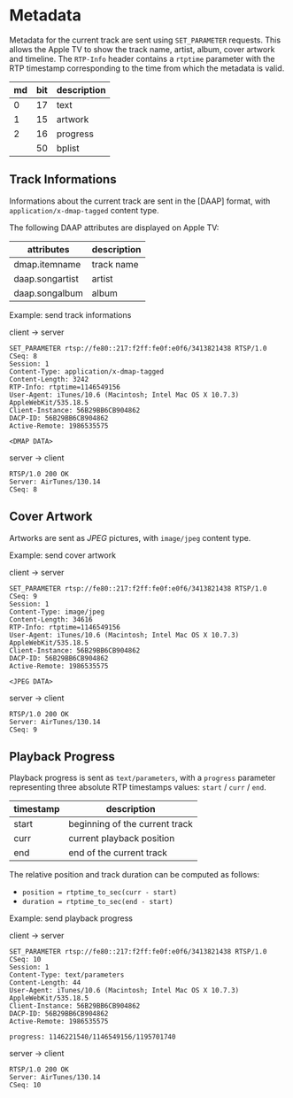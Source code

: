 # Metadata

Metadata for the current track are sent using `SET_PARAMETER` requests.
This allows the Apple TV to show the track name, artist, album, cover
artwork and timeline. The `RTP-Info` header contains a `rtptime` parameter
with the RTP timestamp corresponding to the time from which the metadata
is valid.

| md | bit | description |
|----|-----|-------------|
|  0 |  17 | text        |
|  1 |  15 | artwork     |
|  2 |  16 | progress    |
|    |  50 | bplist      |


## Track Informations

Informations about the current track are sent in the [DAAP] format, with
`application/x-dmap-tagged` content type.

The following DAAP attributes are displayed on Apple TV:

| attributes      | description |
|-----------------|-------------|
| dmap.itemname   | track name  |
| daap.songartist | artist      |
| daap.songalbum  | album       |

<span class="ex">Example:</span> send track informations

<div class="client_server">
<p>client &rarr; server</p>

```http
SET_PARAMETER rtsp://fe80::217:f2ff:fe0f:e0f6/3413821438 RTSP/1.0
CSeq: 8
Session: 1
Content-Type: application/x-dmap-tagged
Content-Length: 3242
RTP-Info: rtptime=1146549156
User-Agent: iTunes/10.6 (Macintosh; Intel Mac OS X 10.7.3) AppleWebKit/535.18.5
Client-Instance: 56B29BB6CB904862
DACP-ID: 56B29BB6CB904862
Active-Remote: 1986535575

<DMAP DATA>
```
</div>
<div class="server_client">
<p>server &rarr; client</p>

```http
RTSP/1.0 200 OK
Server: AirTunes/130.14
CSeq: 8
```
</div>


## Cover Artwork

Artworks are sent as *JPEG* pictures, with `image/jpeg` content type.

<span class="ex">Example:</span> send cover artwork

<div class="client_server">
<p>client &rarr; server</p>

```http
SET_PARAMETER rtsp://fe80::217:f2ff:fe0f:e0f6/3413821438 RTSP/1.0
CSeq: 9
Session: 1
Content-Type: image/jpeg
Content-Length: 34616
RTP-Info: rtptime=1146549156
User-Agent: iTunes/10.6 (Macintosh; Intel Mac OS X 10.7.3) AppleWebKit/535.18.5
Client-Instance: 56B29BB6CB904862
DACP-ID: 56B29BB6CB904862
Active-Remote: 1986535575

<JPEG DATA>
```
</div>
<div class="server_client">
<p>server &rarr; client</p>

```http
RTSP/1.0 200 OK
Server: AirTunes/130.14
CSeq: 9
```
</div>


## Playback Progress

Playback progress is sent as `text/parameters`, with a `progress` parameter
representing three absolute RTP timestamps values:
`start` / `curr` / `end`.

| timestamp | description                    |
|-----------|--------------------------------|
| start     | beginning of the current track |
| curr      | current playback position      |
| end       | end of the current track       |

The relative position and track duration can be computed as follows:

- `position = rtptime_to_sec(curr - start)`
- `duration = rtptime_to_sec(end - start)`

<span class="ex">Example:</span> send playback progress

<div class="client_server">
<p>client &rarr; server</p>

```http
SET_PARAMETER rtsp://fe80::217:f2ff:fe0f:e0f6/3413821438 RTSP/1.0
CSeq: 10
Session: 1
Content-Type: text/parameters
Content-Length: 44
User-Agent: iTunes/10.6 (Macintosh; Intel Mac OS X 10.7.3)
AppleWebKit/535.18.5
Client-Instance: 56B29BB6CB904862
DACP-ID: 56B29BB6CB904862
Active-Remote: 1986535575

progress: 1146221540/1146549156/1195701740
```
</div>
<div class="server_client">
<p>server &rarr; client</p>

```http
RTSP/1.0 200 OK
Server: AirTunes/130.14
CSeq: 10
```
</div>
